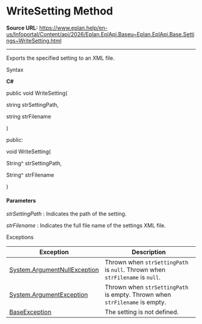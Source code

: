 # WriteSetting Method

**Source URL:** https://www.eplan.help/en-us/Infoportal/Content/api/2026/Eplan.EplApi.Baseu~Eplan.EplApi.Base.Settings~WriteSetting.html

---

Exports the specified setting to an XML file.

Syntax

**C#**



public void WriteSetting( 

   string strSettingPath,

   string strFilename

)

public:

void WriteSetting( 

   String^ strSettingPath,

   String^ strFilename

)


#### Parameters

*strSettingPath*
:   Indicates the path of the setting.

*strFilename*
:   Indicates the full file name of the settings XML file.

Exceptions

| Exception | Description |
| --- | --- |
| [System.ArgumentNullException](#) | Thrown when `strSettingPath` is `null`. Thrown when `strFilename` is `null`. |
| [System.ArgumentException](#) | Thrown when `strSettingPath` is empty. Thrown when `strFilename` is empty. |
| [BaseException](Eplan.EplApi.Baseu~Eplan.EplApi.Base.BaseException.html) | The setting is not defined. |
